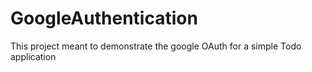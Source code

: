 # GoogleAuthentication
This project meant to demonstrate the google OAuth for a simple Todo application 
